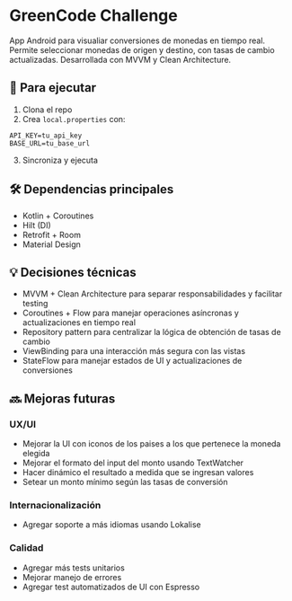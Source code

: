 # GreenCode Challenge

App Android para visualiar conversiones de monedas en tiempo real. Permite seleccionar monedas de origen y destino, con tasas de cambio actualizadas. Desarrollada con MVVM y Clean Architecture.

## 🚀 Para ejecutar

1. Clona el repo
2. Crea `local.properties` con:
```properties
API_KEY=tu_api_key
BASE_URL=tu_base_url
```
3. Sincroniza y ejecuta

## 🛠 Dependencias principales

- Kotlin + Coroutines
- Hilt (DI)
- Retrofit + Room
- Material Design

## 💡 Decisiones técnicas

- MVVM + Clean Architecture para separar responsabilidades y facilitar testing
- Coroutines + Flow para manejar operaciones asíncronas y actualizaciones en tiempo real
- Repository pattern para centralizar la lógica de obtención de tasas de cambio
- ViewBinding para una interacción más segura con las vistas
- StateFlow para manejar estados de UI y actualizaciones de conversiones

## 🔜 Mejoras futuras

### UX/UI
- Mejorar la UI con iconos de los paises a los que pertenece la moneda elegida
- Mejorar el formato del input del monto usando TextWatcher
- Hacer dinámico el resultado a medida que se ingresan valores
- Setear un monto mínimo según las tasas de conversión

### Internacionalización
- Agregar soporte a más idiomas usando Lokalise

### Calidad
- Agregar más tests unitarios
- Mejorar manejo de errores
- Agregar test automatizados de UI con Espresso

